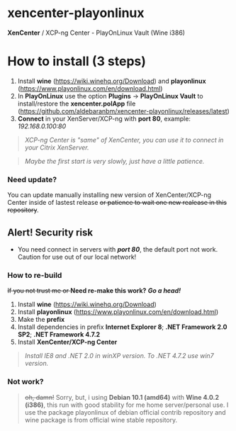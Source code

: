 # xencenter-playonlinux
**XenCenter** / XCP-ng Center - PlayOnLinux Vault (Wine i386)

# How to install (3 steps)
1. Install **wine** (https://wiki.winehq.org/Download) and **playonlinux** (https://www.playonlinux.com/en/download.html)
2. In **PlayOnLinux** use the option **Plugins** -> **PlayOnLinux Vault** to install/restore the **xencenter.polApp** file (https://github.com/aldebaranbm/xencenter-playonlinux/releases/latest)
3. **Connect** in your XenServer/XCP-ng with **port 80**, example: *192.168.0.100:80*
> *XCP-ng Center is "same" of XenCenter, you can use it to connect in your Citrix XenServer.*

> *Maybe the first start is very slowly, just have a little patience.*

### Need update?
You can update manually installing new version of XenCenter/XCP-ng Center inside of lastest release <s>or patience to wait one new realease in this repository</s>.
## Alert! Security risk
* You need connect in servers with ***port 80***, the default port not work. Caution for use out of our local network!
### How to re-build
<s>If you not trust me or </s>**Need re-make this work?** ***Go a head!***
1. Install **wine** (https://wiki.winehq.org/Download)
2. Install **playonlinux** (https://www.playonlinux.com/en/download.html)
3. Make the **prefix**
4. Install dependencies in prefix **Internet Explorer 8**; **.NET Framework 2.0 SP2**; **.NET Framework 4.7.2**
5. Install **XenCenter/XCP-ng Center**
> *Install IE8 and .NET 2.0 in winXP version. To .NET 4.7.2 use win7 version.*
### Not work?
> <s>oh, damn!</s> Sorry, but, i using **Debian 10.1 (amd64)** with **Wine 4.0.2 (i386)**, this run with good stability for me home server/personal use. I use the package playonlinux of debian official contrib repository and wine package is from official wine stable repository.
